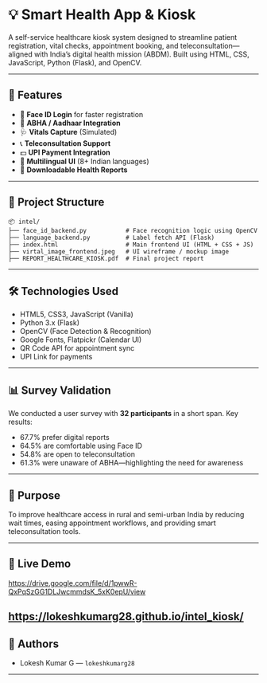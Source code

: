 # 💡 Smart Health App & Kiosk

A self-service healthcare kiosk system designed to streamline patient registration, vital checks, appointment booking, and teleconsultation—aligned with India’s digital health mission (ABDM). Built using HTML, CSS, JavaScript, Python (Flask), and OpenCV.

---

## 🚀 Features

* 👤 **Face ID Login** for faster registration
* 🧾 **ABHA / Aadhaar Integration**
* 🩺 **Vitals Capture** (Simulated)
* 📞 **Teleconsultation Support**
* 💵 **UPI Payment Integration**
* 📑 **Multilingual UI** (8+ Indian languages)
* 📄 **Downloadable Health Reports**

---

## 📁 Project Structure
```
📦 intel/
├── face_id_backend.py           # Face recognition logic using OpenCV
├── language_backend.py          # Label fetch API (Flask)
├── index.html                   # Main frontend UI (HTML + CSS + JS)
├── virtal_image_frontend.jpeg   # UI wireframe / mockup image
├── REPORT_HEALTHCARE_KIOSK.pdf  # Final project report
```
---

## 🛠️ Technologies Used

* HTML5, CSS3, JavaScript (Vanilla)
* Python 3.x (Flask)
* OpenCV (Face Detection & Recognition)
* Google Fonts, Flatpickr (Calendar UI)
* QR Code API for appointment sync
* UPI Link for payments

---

## 📊 Survey Validation

We conducted a user survey with **32 participants** in a short span.
Key results:

* 67.7% prefer digital reports
* 64.5% are comfortable using Face ID
* 54.8% are open to teleconsultation
* 61.3% were unaware of ABHA—highlighting the need for awareness

---

## 🧠 Purpose

To improve healthcare access in rural and semi-urban India by reducing wait times, easing appointment workflows, and providing smart teleconsultation tools.

---

## 📌 Live Demo

https://drive.google.com/file/d/1pwwR-QxPqSzGG1DLJwcmmdsK_5xK0epU/view

https://lokeshkumarg28.github.io/intel_kiosk/
---

## 🤝 Authors

* Lokesh Kumar G — `lokeshkumarg28`
---
